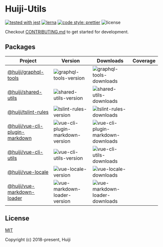 # Huiji-Utils

[![tested with jest](https://img.shields.io/badge/tested_with-jest-99424f.svg?style=flat-square)](https://github.com/facebook/jest)
[![lerna](https://img.shields.io/badge/maintained%20with-lerna-cc00ff.svg?style=flat-square)](https://lernajs.io/)
[![code style: prettier](https://img.shields.io/badge/code_style-prettier-ff69b4.svg?style=flat-square)](https://github.com/prettier/prettier)
![license](https://img.shields.io/github/license/mashape/apistatus.svg?style=flat-square)

Checkout [CONTRIBUTING.md](CONTRIBUTING.md) to get started for development.

## Packages

| Project                          | Version                            | Downloads                            | Coverage |
| -------------------------------- | ---------------------------------- | ------------------------------------ | -------- |
| [@huiji/graphql-tools]           | ![graphql-tools-version]           | ![graphql-tools-downloads]           |
| [@huiji/shared-utils]            | ![shared-utils-version]            | ![shared-utils-downloads]            |
| [@huiji/tslint-rules]            | ![tslint-rules-version]            | ![tslint-rules-downloads]            |
| [@huiji/vue-cli-plugin-markdown] | ![vue-cli-plugin-markdown-version] | ![vue-cli-plugin-markdown-downloads] |
| [@huiji/vue-cli-utils]           | ![vue-cli-utils-version]           | ![vue-cli-utils-downloads]           |
| [@huiji/vue-locale]              | ![vue-locale-version]              | ![vue-locale-downloads]              |
| [@huiji/vue-markdown-loader]     | ![vue-markdown-loader-version]     | ![vue-markdown-loader-downloads]     |

[@huiji/graphql-tools]: https://www.npmjs.com/package/@huiji/graphql-tools
[graphql-tools-version]: https://img.shields.io/npm/v/@huiji/graphql-tools.svg?style=flat-square
[graphql-tools-downloads]: https://img.shields.io/npm/dm/@huiji/graphql-tools.svg?style=flat-square
[@huiji/shared-utils]: https://www.npmjs.com/package/@huiji/shared-utils
[shared-utils-version]: https://img.shields.io/npm/v/@huiji/shared-utils.svg?style=flat-square
[shared-utils-downloads]: https://img.shields.io/npm/dm/@huiji/shared-utils.svg?style=flat-square
[@huiji/tslint-rules]: https://www.npmjs.com/package/@huiji/tslint-rules
[tslint-rules-version]: https://img.shields.io/npm/v/@huiji/tslint-rules.svg?style=flat-square
[tslint-rules-downloads]: https://img.shields.io/npm/dm/@huiji/tslint-rules.svg?style=flat-square
[@huiji/vue-cli-plugin-markdown]: https://www.npmjs.com/package/@huiji/vue-cli-plugin-markdown
[vue-cli-plugin-markdown-version]: https://img.shields.io/npm/v/@huiji/vue-cli-plugin-markdown.svg?style=flat-square
[vue-cli-plugin-markdown-downloads]: https://img.shields.io/npm/dm/@huiji/vue-cli-plugin-markdown.svg?style=flat-square
[@huiji/vue-cli-utils]: https://www.npmjs.com/package/@huiji/vue-cli-utils
[vue-cli-utils-version]: https://img.shields.io/npm/v/@huiji/vue-cli-utils.svg?style=flat-square
[vue-cli-utils-downloads]: https://img.shields.io/npm/dm/@huiji/vue-cli-utils.svg?style=flat-square
[@huiji/vue-locale]: https://www.npmjs.com/package/@huiji/vue-locale
[vue-locale-version]: https://img.shields.io/npm/v/@huiji/vue-locale.svg?style=flat-square
[vue-locale-downloads]: https://img.shields.io/npm/dm/@huiji/vue-locale.svg?style=flat-square
[@huiji/vue-markdown-loader]: https://www.npmjs.com/package/@huiji/vue-markdown-loader
[vue-markdown-loader-version]: https://img.shields.io/npm/v/@huiji/vue-markdown-loader.svg?style=flat-square
[vue-markdown-loader-downloads]: https://img.shields.io/npm/dm/@huiji/vue-markdown-loader.svg?style=flat-square

## License

[MIT](http://opensource.org/licenses/MIT)

Copyright (c) 2018-present, Huiji
